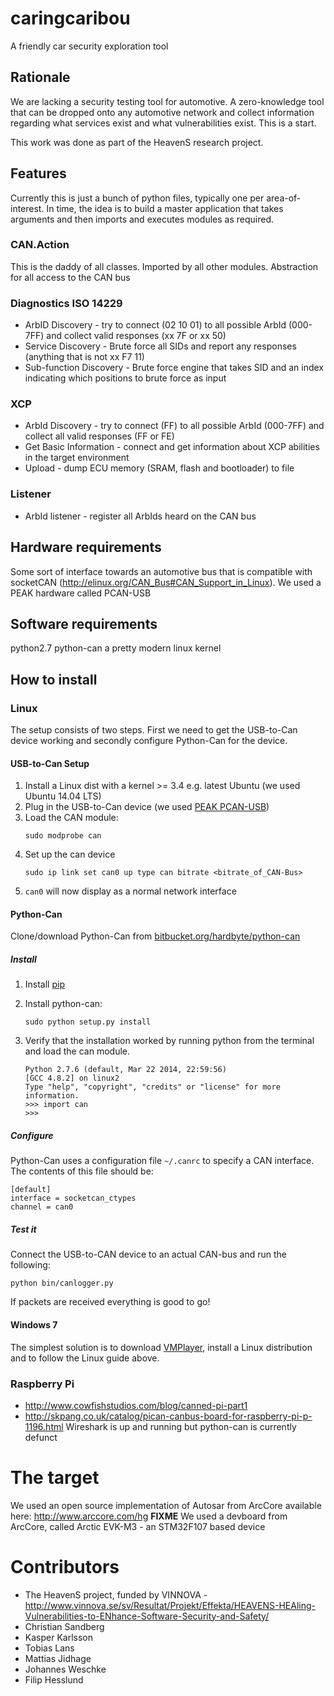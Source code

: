# caringcaribou
A friendly car security exploration tool

## Rationale
We are lacking a security testing tool for automotive. A zero-knowledge tool that can be dropped onto any automotive network and collect information regarding what services exist and what vulnerabilities exist. This is a start.

This work was done as part of the HeavenS research project.

## Features
Currently this is just a bunch of python files, typically one per area-of-interest. In time, the idea is to build a master application that takes arguments and then imports and executes modules as required.

### CAN.Action
This is the daddy of all classes. Imported by all other modules. Abstraction for all access to the CAN bus

### Diagnostics ISO 14229
- ArbID Discovery - try to connect (02 10 01) to all possible ArbId (000-7FF) and collect valid responses (xx 7F or xx 50)
- Service Discovery - Brute force all SIDs and report any responses (anything that is not xx F7 11)
- Sub-function Discovery - Brute force engine that takes SID and an index indicating which positions to brute force as input

### XCP
- ArbId Discovery - try to connect (FF) to all possible ArbId (000-7FF) and collect all valid responses (FF or FE)
- Get Basic Information - connect and get information about XCP abilities in the target environment
- Upload - dump ECU memory (SRAM, flash and bootloader) to file 

### Listener
- ArbId listener - register all ArbIds heard on the CAN bus

## Hardware requirements
Some sort of interface towards an automotive bus that is compatible with socketCAN (http://elinux.org/CAN_Bus#CAN_Support_in_Linux).
We used a PEAK hardware called PCAN-USB

## Software requirements
python2.7
python-can
a pretty modern linux kernel
## How to install

### Linux
The setup consists of two steps. First we need to get the USB-to-Can device working and secondly configure Python-Can for the device.
#### USB-to-Can Setup
1. Install a Linux dist with a kernel >= 3.4 e.g. latest Ubuntu (we used Ubuntu 14.04 LTS)
2. Plug in the USB-to-Can device (we used [PEAK PCAN-USB](http://www.peak-system.com/PCAN-USB.199.0.html))
3. Load the CAN module:
   ```
   sudo modprobe can
   ```
4. Set up the can device
   ```
   sudo ip link set can0 up type can bitrate <bitrate_of_CAN-Bus> 
   ```
5. ```can0``` will now display as a normal network interface


#### Python-Can
Clone/download Python-Can from [bitbucket.org/hardbyte/python-can](https://bitbucket.org/hardbyte/python-can)
##### Install
1. Install [pip](https://pypi.python.org/pypi/pip)
2. Install python-can:

   ```sudo python setup.py install```

3. Verify that the installation worked by running python from the terminal and  load the can module. 

   ```
   Python 2.7.6 (default, Mar 22 2014, 22:59:56) 
   [GCC 4.8.2] on linux2
   Type "help", "copyright", "credits" or "license" for more information.
   >>> import can
   >>> 
   ```
##### Configure
Python-Can uses a configuration file ```~/.canrc``` to specify a CAN interface.
The contents of this file should be:

    [default]
    interface = socketcan_ctypes
    channel = can0
##### Test it
Connect the USB-to-CAN device to an actual CAN-bus and run the following: 

``` python bin/canlogger.py ```

If packets are received everything is good to go!

#### Windows 7 
The simplest solution is to download [VMPlayer](https://my.vmware.com/web/vmware/free#desktop_end_user_computing/vmware_player/7_0), install a Linux distribution and to follow the Linux guide above.
### Raspberry Pi
- http://www.cowfishstudios.com/blog/canned-pi-part1
- http://skpang.co.uk/catalog/pican-canbus-board-for-raspberry-pi-p-1196.html
Wireshark is up and running but python-can is currently defunct

# The target
We used an open source implementation of Autosar from ArcCore available here: http://www.arccore.com/hg **FIXME**
We used a devboard from ArcCore, called Arctic EVK-M3 - an STM32F107 based device

# Contributors
* The HeavenS project, funded by VINNOVA - http://www.vinnova.se/sv/Resultat/Projekt/Effekta/HEAVENS-HEAling-Vulnerabilities-to-ENhance-Software-Security-and-Safety/
* Christian Sandberg
* Kasper Karlsson
* Tobias Lans
* Mattias Jidhage
* Johannes Weschke
* Filip Hesslund
